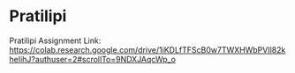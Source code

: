 # Pratilipi
Pratilipi Assignment Link: https://colab.research.google.com/drive/1iKDLfTFScB0w7TWXHWbPVIl82kheIihJ?authuser=2#scrollTo=9NDXJAqcWp_o
